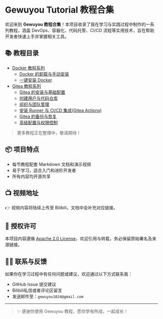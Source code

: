 # Gewuyou Tutorial 教程合集

欢迎来到 **Gewuyou 教程合集**！本项目收录了我在学习与实践过程中制作的一系列教程，涵盖 DevOps、容器化、代码托管、CI/CD 流程等实用技术，旨在帮助开发者快速上手并掌握相关工具。

## 📚 教程目录

- [Docker 教程系列](./docker/)
  - [Docker 的卸载与手动安装](./docker/install-and-uninstall/README.md)
  - [一键安装 Docker](./docker/one-click-install/README.md)
- [Gitea 教程系列](./gitea/)
  - [Gitea 的安装与基础配置](./gitea/install/README.md)
  - [创建用户与代码仓库](./gitea/create-user-and-repo/README.md)
  - [组织与团队管理](./gitea/org-team-management/README.md)
  - [安装 Runner 与 CI/CD 集成(Gitea Actions)](./gitea/install-runner-and-cicd/README.md)
  - [Gitea 的备份与恢复](./gitea/backup-restore/README.md)
  - [高级配置与权限控制](./gitea/advanced-config/README.md)

> 更多教程正在整理中，敬请期待！

## 📦 项目特点

- 每节教程配套 Markdown 文档和演示视频
- 易于学习，适合入门和进阶开发者
- 所有内容均开源共享

## 📺 视频地址

👉 视频内容将陆续上传至 Bilibili，文档中会补充对应链接。

## 📝 授权许可

本项目内容遵循 [Apache 2.0 License](LICENSE)，欢迎引用与转载，务必保留原始署名及来源链接。

## 🙋‍♂️ 联系与反馈

如果你在学习过程中有任何问题或建议，欢迎通过以下方式联系我：

- GitHub Issue 提交建议
- Bilibili私信或者评论区留言
- 发送邮件至：`gewuyou1024@gmail.com`

---

> ✨ 感谢你使用 Gewuyou 教程，愿你学有所成，一起成长！